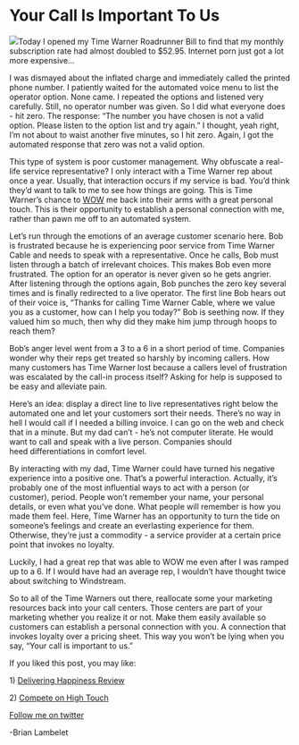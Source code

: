 <!--
id: 874855332
link: http://loudjet.com/a/your-call-is-important-to-us
slug: your-call-is-important-to-us
date: Thu Jul 29 2010 06:23:55 GMT-0500 (CDT)
publish: 2010-07-029
tags: customer-service
-->


Your Call Is Important To Us
============================

![](http://media.tumblr.com/tumblr_l6bgzlvzlx1qzbc4f.jpg)Today I opened
my Time Warner Roadrunner Bill to find that my monthly subscription rate
had almost doubled to \$52.95. Internet porn just got a lot more
expensive…

I was dismayed about the inflated charge and immediately called the
printed phone number. I patiently waited for the automated voice menu to
list the operator option. None came. I repeated the options and listened
very carefully. Still, no operator number was given. So I did what
everyone does - hit zero. The response: “The number you have chosen is
not a valid option. Please listen to the option list and try again.” I
thought, yeah right, I’m not about to waist another five minutes, so I
hit zero. Again, I got the automated response that zero was not a valid
option.

This type of system is poor customer management. Why obfuscate a
real-life service representative? I only interact with a Time Warner rep
about once a year. Usually, that interaction occurs if my service is
bad. You’d think they’d want to talk to me to see how things are going.
This is Time Warner’s chance to
[WOW](http://loudjet.com/a/delivering-happiness-review "Techneur: Delivering Happiness Review")
me back into their arms with a great personal touch. This is their
opportunity to establish a personal connection with me, rather than pawn
me off to an automated system.

Let’s run through the emotions of an average customer scenario here. Bob
is frustrated because he is experiencing poor service from Time Warner
Cable and needs to speak with a representative. Once he calls, Bob must
listen through a batch of irrelevant choices. This makes Bob even more
frustrated. The option for an operator is never given so he gets
angrier. After listening through the options again, Bob punches the zero
key several times and is finally redirected to a live operator. The
first line Bob hears out of their voice is, “Thanks for calling Time
Warner Cable, where we value you as a customer, how can I help you
today?” Bob is seething now. If they valued him so much, then why did
they make him jump through hoops to reach them?

Bob’s anger level went from a 3 to a 6 in a short period of time.
Companies wonder why their reps get treated so harshly by incoming
callers. How many customers has Time Warner lost because a callers level
of frustration was escalated by the call-in process itself? Asking for
help is supposed to be easy and alleviate pain.

Here’s an idea: display a direct line to live representatives right
below the automated one and let your customers sort their needs. There’s
no way in hell I would call if I needed a billing invoice. I can go on
the web and check that in a minute. But my dad can’t - he’s not computer
literate. He would want to call and speak with a live person. Companies
should heed differentiations in comfort level.

By interacting with my dad, Time Warner could have turned his negative
experience into a positive one. That’s a powerful interaction. Actually,
it’s probably one of the most influential ways to act with a person (or
customer), period. People won’t remember your name, your personal
details, or even what you’ve done. What people will remember is how you
made them feel. Here, Time Warner has an opportunity to turn the tide on
someone’s feelings and create an everlasting experience for them.
Otherwise, they’re just a commodity - a service provider at a certain
price point that invokes no loyalty. 

Luckily, I had a great rep that was able to WOW me even after I was
ramped up to a 6. If I would have had an average rep, I wouldn’t have
thought twice about switching to Windstream.

So to all of the Time Warners out there, reallocate some your marketing
resources back into your call centers. Those centers are part of your
marketing whether you realize it or not. Make them easily available so
customers can establish a personal connection with you. A connection
that invokes loyalty over a pricing sheet. This way you won’t be lying
when you say, “Your call is important to us.”

If you liked this post, you may like:

​1) [Delivering Happiness
Review](http://loudjet.com/a/delivering-happiness-review "Delivering Happiness Review")

​2) [Compete on High
Touch](http://loudjet.com/a/compete-on-high-touch "Techneur: Compete On High Touch")

[Follow me on
twitter](http://twitter.com/brianlambelet "Follow Brian On Twitter")

-Brian Lambelet

